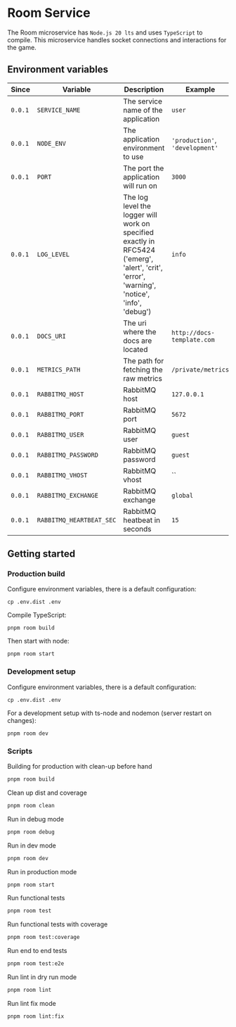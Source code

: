 # Room Service

The Room microservice has `Node.js 20 lts` and uses `TypeScript` to compile.
This microservice handles socket connections and interactions for the game.

## Environment variables

| Since   | Variable                 | Description                                                                                                                                  | Example                         |
|---------|--------------------------|----------------------------------------------------------------------------------------------------------------------------------------------|---------------------------------|
| `0.0.1` | `SERVICE_NAME`           | The service name of the application                                                                                                          | `user`                          |
| `0.0.1` | `NODE_ENV`               | The application environment to use                                                                                                           | `'production'`, `'development'` |
| `0.0.1` | `PORT`                   | The port the application will run on                                                                                                         | `3000`                          |
| `0.0.1` | `LOG_LEVEL`              | The log level the logger will work on specified exactly in RFC5424 ('emerg', 'alert', 'crit', 'error', 'warning', 'notice', 'info', 'debug') | `info`                          |
| `0.0.1` | `DOCS_URI`               | The uri where the docs are located                                                                                                           | `http://docs-template.com`      |
| `0.0.1` | `METRICS_PATH`           | The path for fetching the raw metrics                                                                                                        | `/private/metrics`              |
| `0.0.1` | `RABBITMQ_HOST`          | RabbitMQ host                                                                                                                                | `127.0.0.1`                     |
| `0.0.1` | `RABBITMQ_PORT`          | RabbitMQ port                                                                                                                                | `5672`                          |
| `0.0.1` | `RABBITMQ_USER`          | RabbitMQ user                                                                                                                                | `guest`                         |
| `0.0.1` | `RABBITMQ_PASSWORD`      | RabbitMQ password                                                                                                                            | `guest`                         |
| `0.0.1` | `RABBITMQ_VHOST`         | RabbitMQ vhost                                                                                                                               | ``                              |
| `0.0.1` | `RABBITMQ_EXCHANGE`      | RabbitMQ exchange                                                                                                                            | `global`                        |
| `0.0.1` | `RABBITMQ_HEARTBEAT_SEC` | RabbitMQ heatbeat in seconds                                                                                                                 | `15`                            |

## Getting started

### Production build

Configure environment variables, there is a default configuration:

```
cp .env.dist .env
```

Compile TypeScript:

```
pnpm room build
```

Then start with node:

```
pnpm room start
```

### Development setup

Configure environment variables, there is a default configuration:

```
cp .env.dist .env
```

For a development setup with ts-node and nodemon (server restart on changes):

```
pnpm room dev
```

### Scripts

Building for production with clean-up before hand

```bash
pnpm room build
```

Clean up dist and coverage

```bash
pnpm room clean
```

Run in debug mode

```bash
pnpm room debug
```

Run in dev mode

```bash
pnpm room dev
```

Run in production mode

```bash
pnpm room start
```

Run functional tests

```bash
pnpm room test
```

Run functional tests with coverage

```bash
pnpm room test:coverage
```

Run end to end tests

```bash
pnpm room test:e2e
```

Run lint in dry run mode

```bash
pnpm room lint
```

Run lint fix mode

```bash
pnpm room lint:fix
```
